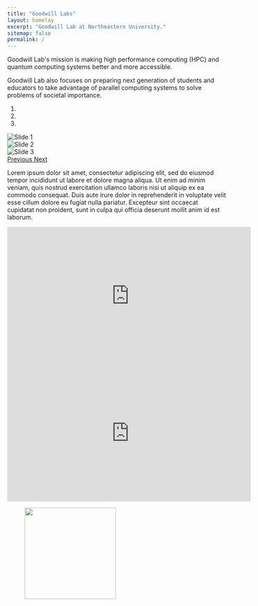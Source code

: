 ```yaml
---
title: "Goodwill Labs"
layout: homelay
excerpt: "Goodwill Lab at Northeastern University."
sitemap: false
permalink: /
---
```



Goodwill Lab's mission is making high performance computing (HPC) and quantum computing systems better and more accessible.

Goodwill Lab also focuses on preparing next generation of students and educators to take advantage of parallel computing systems to solve problems of societal importance.

<div markdown="0" id="carousel" class="carousel slide" data-ride="carousel" data-interval="4000" data-pause="hover" >
  <!-- Menu -->
  <ol class="carousel-indicators">
      <li data-target="#carousel" data-slide-to="0" class="active"></li>
      <li data-target="#carousel" data-slide-to="1"></li>
      <li data-target="#carousel" data-slide-to="2"></li>
  </ol>

  <!-- Menu Items -->
  <div class="carousel-inner" markdown="0">
      <div class="item">
          <img src="{{ site.url }}{{ site.baseurl }}/images/neu_campus_cropped.jpg" alt="Slide 1" />
      </div>
      <div class="item active">
          <img src="{{ site.url }}{{ site.baseurl }}/images/datacenter.jpg" alt="Slide 2" />
      </div>
      <div class="item">
          <img src="{{ site.url }}{{ site.baseurl }}/images/quantum_computer.jpg" alt="Slide 3" />
      </div>
  </div>

  <!-- Carousel Controls -->
  <a class="left carousel-control" href="#carousel" role="button" data-slide="prev">
    <span class="glyphicon glyphicon-chevron-left" aria-hidden="true"></span>
    <span class="sr-only">Previous</span>
  </a>
  <a class="right carousel-control" href="#carousel" role="button" data-slide="next">
    <span class="glyphicon glyphicon-chevron-right" aria-hidden="true"></span>
    <span class="sr-only">Next</span>
  </a>
</div>

Lorem ipsum dolor sit amet, consectetur adipiscing elit, sed do eiusmod tempor incididunt ut labore et dolore magna aliqua. Ut enim ad minim veniam, quis nostrud exercitation ullamco laboris nisi ut aliquip ex ea commodo consequat. Duis aute irure dolor in reprehenderit in voluptate velit esse cillum dolore eu fugiat nulla pariatur. Excepteur sint occaecat cupidatat non proident, sunt in culpa qui officia deserunt mollit anim id est laborum.

<div class="video-container">
  <!-- <iframe width="560" height="315" src="https://www.youtube.com/embed/PuCx50FdSic" frameborder="0" allowfullscreen></iframe> -->
  <iframe width="560" height="315" src="https://www.youtube.com/embed/qx2dRIQXnbs" frameborder="0" allowfullscreen></iframe>
  <iframe width="560" height="315" src="https://www.youtube.com/embed/RSQg_URCHKI" frameborder="0" allowfullscreen></iframe>
</div>

<figure class="fourth">
  <img src="{{ site.url }}{{ site.baseurl }}/images/logopic/Logo_NEU.jpg" style="width: 210px">
</figure>
